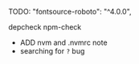 TODO: "fontsource-roboto": "^4.0.0",

depcheck
npm-check


- ADD nvm and .nvmrc note
- searching for `?` bug
